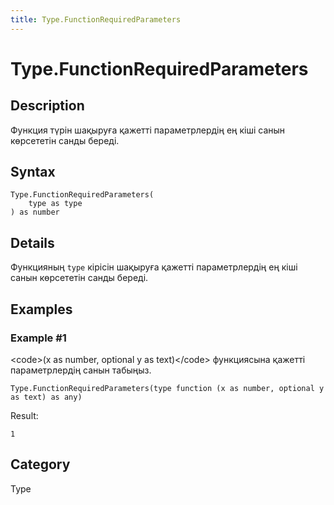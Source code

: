 ```yaml
---
title: Type.FunctionRequiredParameters
---
```


# Type.FunctionRequiredParameters


## Description

Функция түрін шақыруға қажетті параметрлердің ең кіші санын көрсететін санды береді.


## Syntax

```powerquery
Type.FunctionRequiredParameters(
    type as type
) as number
```


## Details

Функцияның <code>type</code> кірісін шақыруға қажетті параметрлердің ең кіші санын көрсететін санды береді.


## Examples

### Example #1 
&lt;code&gt;(x as number, optional y as text)&lt;/code&gt; функциясына қажетті параметрлердің санын табыңыз.
```powerquery
Type.FunctionRequiredParameters(type function (x as number, optional y as text) as any)
```

Result: 
```powerquery
1
```




## Category
Type
